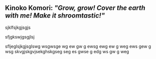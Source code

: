 ## **Kinoko Komori**: _"Grow, grow! Cover the earth with me! Make it shroomtastic!"_

sjklfsjkgjsgjs

sfjgkswjgsgjlsj

sfljeglsjkgjsglswg
wsgwsge
wg
ew
gw
g
ewsg
ewg
ew
g
weg
ews
gew
g
wsg
skvgjskgvjsekghskgseg
seg
es
gwse
g
edg
ws
gw
g
weg
